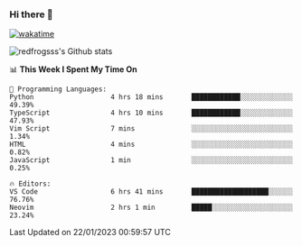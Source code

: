 ### Hi there 👋

[![wakatime](https://wakatime.com/badge/user/2cbd8003-b8b8-4565-92d7-ad9c23ff1846.svg)](https://wakatime.com/@2cbd8003-b8b8-4565-92d7-ad9c23ff1846)

<img src="https://github-readme-stats.vercel.app/api?username=redfrogsss&show_icons=true" alt="redfrogsss's Github stats"></img>

<!--START_SECTION:waka-->
📊 **This Week I Spent My Time On** 

```text
💬 Programming Languages: 
Python                   4 hrs 18 mins       ████████████░░░░░░░░░░░░░   49.39% 
TypeScript               4 hrs 10 mins       ████████████░░░░░░░░░░░░░   47.93% 
Vim Script               7 mins              ░░░░░░░░░░░░░░░░░░░░░░░░░   1.34% 
HTML                     4 mins              ░░░░░░░░░░░░░░░░░░░░░░░░░   0.82% 
JavaScript               1 min               ░░░░░░░░░░░░░░░░░░░░░░░░░   0.25%

🔥 Editors: 
VS Code                  6 hrs 41 mins       ███████████████████░░░░░░   76.76% 
Neovim                   2 hrs 1 min         █████░░░░░░░░░░░░░░░░░░░░   23.24%

```


 Last Updated on 22/01/2023 00:59:57 UTC
<!--END_SECTION:waka-->
